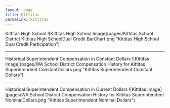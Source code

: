 ```yaml
---
layout: page
title: Kittitas
permalink: kittitas
---
```



Kittitas High School
![Kittitas High School Image](pages/Kittitas School District Kittitas High SchoolDual Credit BarChart.png "Kittitas High School Dual Credit Participation")

___

Historical Superintendent Compensation in Constant Dollars
![Kittitas Image](pages/WA School District Compensation History for Kittitas Superintendent ConstantDollars.png "Kittitas Superintendent Constant Dollars")

___

Historical Superintendent Compensation in Current Dollars
![Kittitas Image](pages/WA School District Compensation History for Kittitas Superintendent NominalDollars.png "Kittitas Superintendent Nominal Dollars")